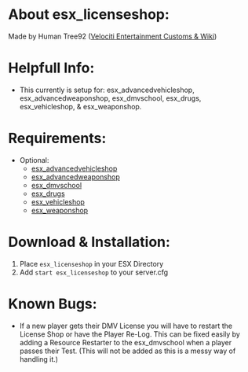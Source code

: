# About esx_licenseshop:
Made by Human Tree92 ([Velociti Entertainment Customs & Wiki]( http://www.velocitientertainment.com/customs/ ))

# Helpfull Info:
* This currently is setup for: esx_advancedvehicleshop, esx_advancedweaponshop, esx_dmvschool, esx_drugs, esx_vehicleshop, & esx_weaponshop.

# Requirements:
* Optional:
  * [esx_advancedvehicleshop]( https://github.com/HumanTree92/VENT_ESX_Scripts/tree/main/esx_advancedvehicleshop )
  * [esx_advancedweaponshop]( https://github.com/HumanTree92/VENT_ESX_Scripts/tree/main/esx_advancedweaponshop )
  * [esx_dmvschool]( https://github.com/esx-framework/esx-legacy/tree/main/%5Besx_addons%5D/esx_dmvschool )
  * [esx_drugs]( https://github.com/esx-framework/esx-legacy/tree/main/%5Besx_addons%5D/esx_drugs )
  * [esx_vehicleshop]( https://github.com/esx-framework/esx-legacy/tree/main/%5Besx_addons%5D/esx_vehicleshop )
  * [esx_weaponshop]( https://github.com/esx-framework/esx-legacy/tree/main/%5Besx_addons%5D/esx_weaponshop )

# Download & Installation:
1) Place `esx_licenseshop` in your ESX Directory
2) Add `start esx_licenseshop` to your server.cfg

# Known Bugs:
* If a new player gets their DMV License you will have to restart the License Shop or have the Player Re-Log. This can be fixed easily by adding a Resource Restarter to the esx_dmvschool when a player passes their Test. (This will not be added as this is a messy way of handling it.)
